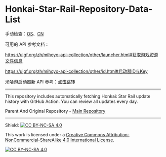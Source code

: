 # Honkai-Star-Rail-Repository-Data-List

手动检查：[OS](https://hkrpg-launcher-static.hoyoverse.com/hkrpg_global/mdk/launcher/api/resource?channel_id=1&key=vplOVX8Vn7cwG8yb&launcher_id=35&sub_channel_id=0)、[CN](https://hyp-api.mihoyo.com/hyp/hyp-connect/api/getGamePackages?launcher_id=jGHBHlcOq1&game_ids[]=64kMb5iAWu)

可用的 API 参考文档：

https://uigf.org/zh/mihoyo-api-collection/other/launcher.html#获取游戏资源文件信息

https://uigf.org/zh/mihoyo-api-collection/other/id.html#启动器ID与Key

米哈游启动器新 API 参考：[点击跳转](https://github.com/Eric-Joker/Starward/blob/b3d59bf188cf901ef33ea9e0975616c5a91dc5a6/src/Starward.Core/Launcher/LauncherClient.cs#L175)

---

This repository includes automatically fetching Honkai: Star Rail update history with GitHub Action. You can review all updates every day.

Parent And Original Repository - [Main Repository](https://github.com/JRSKelvin/Honkai-Star-Rail-Repository)

<hr>

Shield: [![CC BY-NC-SA 4.0][cc-by-nc-sa-shield]][cc-by-nc-sa]

This work is licensed under a
[Creative Commons Attribution-NonCommercial-ShareAlike 4.0 International License][cc-by-nc-sa].

[![CC BY-NC-SA 4.0][cc-by-nc-sa-image]][cc-by-nc-sa]

[cc-by-nc-sa]: http://creativecommons.org/licenses/by-nc-sa/4.0/
[cc-by-nc-sa-image]: https://licensebuttons.net/l/by-nc-sa/4.0/88x31.png
[cc-by-nc-sa-shield]: https://img.shields.io/badge/License-CC%20BY--NC--SA%204.0-lightgrey.svg
